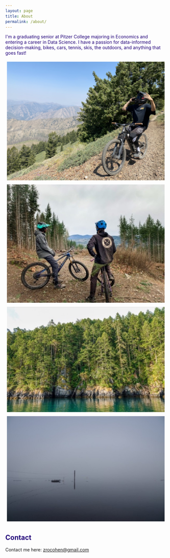 ```yaml
---
layout: page
title: About
permalink: /about/
---
```

<span style="color:#200079">I'm a graduating senior at Pitzer College majoring in Economics and entering a career in Data Science. I have a passion for data-informed decision-making, bikes, cars, tennis, skis, the outdoors, and anything that goes fast!</span>

<div style="display: flex; flex-wrap: wrap;">
  <div style="flex: 50%; padding: 5px;">
    <img src="/images/bike.png" style="width: 100%;">
  </div>
  <div style="flex: 50%; padding: 5px;">
    <img src="/images/bike2.JPG" style="width: 100%;">
  </div>
  <div style="flex: 50%; padding: 5px;">
    <img src="/images/rose.jpg" alt="rose" style="width:100%">
  </div>
  <div style="flex: 50%; padding: 5px;">
    <img src="/images/pic.jpg" alt="pic" style="width:100%">
  </div>
</div>


## <span style="color:#200079">Contact</span>

Contact me here:
[zrocohen@gmail.com](mailto:email@domain.com)

